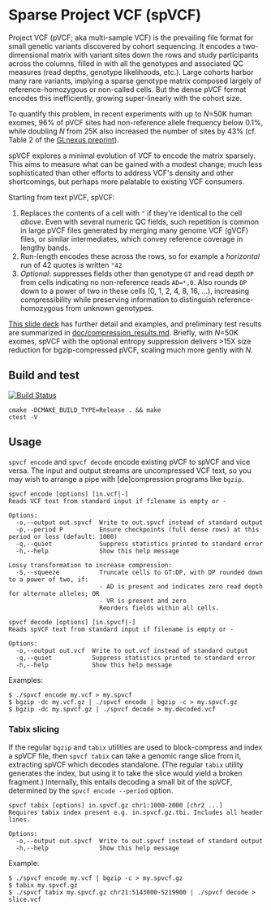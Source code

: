 # Sparse Project VCF (spVCF)

Project VCF (pVCF; aka multi-sample VCF) is the prevailing file format for small genetic variants discovered by cohort sequencing. It encodes a two-dimensional matrix with variant sites down the rows and study participants across the columns, filled in with all the genotypes and associated QC measures (read depths, genotype likelihoods, etc.). Large cohorts harbor many rare variants, implying a sparse genotype matrix composed largely of reference-homozygous or non-called cells. But the dense pVCF format encodes this inefficiently, growing super-linearly with the cohort size.

To quantify this problem, in recent experiments with up to *N*=50K human exomes, 96% of pVCF sites had non-reference allele frequency below 0.1%, while doubling *N* from 25K also increased the number of sites by 43% (cf. Table 2 of the [GLnexus preprint](https://www.biorxiv.org/content/early/2018/06/11/343970)).

spVCF explores a minimal evolution of VCF to encode the matrix sparsely. This aims to measure what can be gained with a modest change; much less sophisticated than other efforts to address VCF's density and other shortcomings, but perhaps more palatable to existing VCF consumers.

Starting from text pVCF, spVCF:

1. Replaces the contents of a cell with `"` if they're identical to the cell *above*. Even with several numeric QC fields, such repetition is common in large pVCF files generated by merging many genome VCF (gVCF) files, or similar intermediates, which convey reference coverage in lengthy bands.
2. Run-length encodes these across the rows, so for example a *horizontal* run of 42 quotes is written `"42`
3. *Optional*: suppresses fields other than genotype `GT` and read depth `DP` from cells indicating no non-reference reads `AD=*,0`. Also rounds `DP` down to a power of two in these cells (0, 1, 2, 4, 8, 16, ...), increasing compressibility while preserving information to distinguish reference-homozygous from unknown genotypes.

[This slide deck](https://docs.google.com/presentation/d/1twKjLygz8tmq1wb3dqKmXFArUvK4zDoiwvfpAdVbRJo/edit?usp=sharing) has further detail and examples, and preliminary test results are summarized in [doc/compression_results.md](https://github.com/mlin/spVCF/blob/master/doc/compression_results.md). Briefly, with *N*=50K exomes, spVCF with the optional entropy suppression delivers >15X size reduction for bgzip-compressed pVCF, scaling much more gently with *N*.

## Build and test

[![Build Status](https://travis-ci.org/mlin/spVCF.svg?branch=master)](https://travis-ci.org/mlin/spVCF)

```
cmake -DCMAKE_BUILD_TYPE=Release . && make
ctest -V
```

## Usage

`spvcf encode` and `spvcf decode` encode existing pVCF to spVCF and vice versa. The input and output streams are uncompressed VCF text, so you may wish to arrange a pipe with [de]compression programs like `bgzip`.

```
spvcf encode [options] [in.vcf|-]
Reads VCF text from standard input if filename is empty or -

Options:
  -o,--output out.spvcf  Write to out.spvcf instead of standard output
  -p,--period P          Ensure checkpoints (full dense rows) at this period or less (default: 1000)
  -q,--quiet             Suppress statistics printed to standard error
  -h,--help              Show this help message

Lossy transformation to increase compression: 
  -S,--squeeze           Truncate cells to GT:DP, with DP rounded down to a power of two, if: 
                         - AD is present and indicates zero read depth for alternate alleles; OR
                         - VR is present and zero
                         Reorders fields within all cells.
```

```
spvcf decode [options] [in.spvcf|-]
Reads spVCF text from standard input if filename is empty or -

Options:
  -o,--output out.vcf  Write to out.vcf instead of standard output
  -q,--quiet           Suppress statistics printed to standard error
  -h,--help            Show this help message
```

Examples:

```
$ ./spvcf encode my.vcf > my.spvcf
$ bgzip -dc my.vcf.gz | ./spvcf encode | bgzip -c > my.spvcf.gz
$ bgzip -dc my.spvcf.gz | ./spvcf decode > my.decoded.vcf
```

### Tabix slicing

If the regular `bgzip` and `tabix` utilities are used to block-compress and index a spVCF file, then `spvcf tabix` can take a genomic range slice from it, extracting spVCF which decodes standalone. (The regular `tabix` utility generates the index, but using it to take the slice would yield a broken fragment.) Internally, this entails decoding a small bit of the spVCF, determined by the `spvcf encode --period` option.

```
spvcf tabix [options] in.spvcf.gz chr1:1000-2000 [chr2 ...]
Requires tabix index present e.g. in.spvcf.gz.tbi. Includes all header lines.

Options:
  -o,--output out.spvcf  Write to out.spvcf instead of standard output
  -h,--help              Show this help message
```

Example:

```
$ ./spvcf encode my.vcf | bgzip -c > my.spvcf.gz
$ tabix my.spvcf.gz
$ ./spvcf tabix my.spvcf.gz chr21:5143000-5219900 | ./spvcf decode > slice.vcf
```

